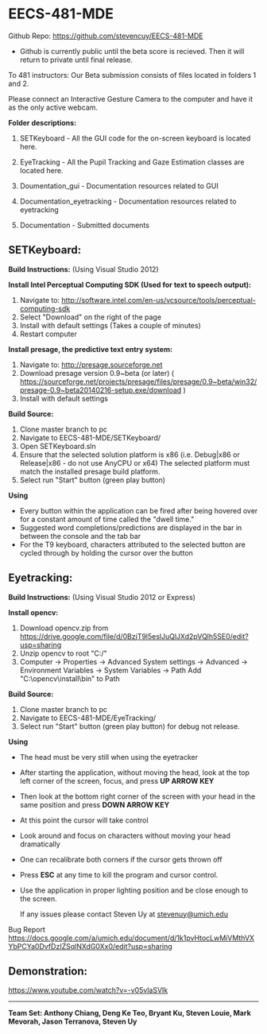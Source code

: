 EECS-481-MDE
============

Github Repo: https://github.com/stevencuy/EECS-481-MDE

 * Github is currently public until the beta score is recieved. Then it will return to private until final release. 

To 481 instructors: Our Beta submission consists of files located in folders 1 and 2.

Please connect an Interactive Gesture Camera to the computer and have it as the only active webcam. 

**Folder descriptions:**

1) SETKeyboard - All the GUI code for the on-screen keyboard is located here.

2) EyeTracking - All the Pupil Tracking and Gaze Estimation classes are located here.

3) Doumentation_gui - Documentation resources related to GUI

4) Documentation_eyetracking - Documentation resources related to eyetracking

5) Documentation - Submitted documents


SETKeyboard:
-------------
**Build Instructions:**
(Using Visual Studio 2012)

**Install Intel Perceptual Computing SDK (Used for text to speech output):**

 1. Navigate to: http://software.intel.com/en-us/vcsource/tools/perceptual-computing-sdk
 2. Select "Download" on the right of the page
 3. Install with default settings (Takes a couple of minutes)
 4. Restart computer

**Install presage, the predictive text entry system:**

 1. Navigate to: http://presage.sourceforge.net
 2. Download presage version 0.9~beta (or later)
    ( https://sourceforge.net/projects/presage/files/presage/0.9~beta/win32/presage-0.9~beta20140216-setup.exe/download )
 3. Install with default settings

**Build Source:**
 1. Clone master branch to pc
 2. Navigate to EECS-481-MDE/SETKeyboard/
 3. Open SETKeyboard.sln
 4. Ensure that the selected solution platform is x86
    (i.e. Debug|x86 or Release|x86 - do not use AnyCPU or x64)
    The selected platform must match the installed presage build platform.
 5. Select run "Start" button (green play button)
 
**Using**
 * Every button within the application can be fired after being hovered over for a constant amount of time called the "dwell time."
 * Suggested word completions/predictions are displayed in the bar in between the console and the tab bar
 * For the T9 keyboard, characters attributed to the selected button are cycled through by holding the cursor over the button


Eyetracking:
-------------
**Build Instructions:**
(Using Visual Studio 2012 or Express)

**Install opencv:**
 1. Download opencv.zip from https://drive.google.com/file/d/0BzjT9l5eslJuQlJXd2pVQlh5SE0/edit?usp=sharing
 2. Unzip opencv to root "C:/"
 3. Computer -> Properties -> Advanced System settings -> Advanced -> Environment Variables -> System Variables -> Path
    Add "C:\opencv\install\bin" to Path

**Build Source:**
 1. Clone master branch to pc
 2. Navigate to EECS-481-MDE/EyeTracking/
 3. Select run "Start" button (green play button) for debug not release.

**Using**
 * The head must be very still when using the eyetracker
 * After starting the application, without moving the head, look at the top left corner of the screen, focus, and press      **UP ARROW KEY**
 * Then look at the bottom right corner of the screen with your head in the same position and press **DOWN ARROW KEY**
 * At this point the cursor will take control
 * Look around and focus on characters without moving your head dramatically
 * One can recalibrate both corners if the cursor gets thrown off
 * Press **ESC** at any time to kill the program and cursor control.
 * Use the application in proper lighting position and be close enough to the screen.

 	If any issues please contact Steven Uy at stevenuy@umich.edu

Bug Report
https://docs.google.com/a/umich.edu/document/d/1k1pvHtocLwMiVMthVXYbPCYa0DvfDzIZSqlNXdG0Xx0/edit?usp=sharing

Demonstration:
-------------
https://www.youtube.com/watch?v=-v05vlaSVIk

----------------
**Team Set: Anthony Chiang, Deng Ke Teo, Bryant Ku, Steven Louie, Mark Mevorah, Jason Terranova, Steven Uy**
